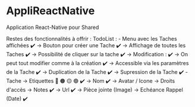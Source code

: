 # AppliReactNative
Application React-Native pour Shared

Restes des fonctionnalités à offrir :
    TodoList : 
    - Menu avec les Taches affichées ✔️
        -> Bouton pour créer une Tache ✔️
        -> Affichage de toutes les Taches ✔️
        -> Possibilité de cliquer sur la tache ✔️ 
            -> Modification : ✔️
                -> On peut tout modifier comme à la création  ✔️
                -> Accessible via les paramètres de la Tache ✔️
            -> Duplication de la Tache ✔️
            -> Supression de la Tache ✔️
    - Tache
        -> Etiquettes 🔴 🟠 🟡 🟢 ✔️
        -> Nom ✔️
        -> Avatar / Icone 
        -> Droits d'accès 
        -> Notes ✔️
        -> Url ✔️
        -> Pièce jointe (Image)
        -> Echéance Rappel (Date) ✔️
